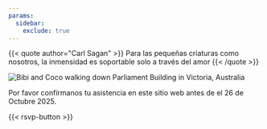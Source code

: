 ```yaml
---
params:
  sidebar:
    exclude: true
---
```


{{< quote author="Carl Sagan" >}}
Para las pequeñas criaturas como nosotros, la inmensidad es soportable solo a través del amor
{{< /quote >}}

![Bibi and Coco walking down Parliament Building in Victoria, Australia](/images/BibiCoco239_web.webp)

Por favor confírmanos tu asistencia en este sitio web antes de el 26 de Octubre 2025.

{{< rsvp-button >}}
